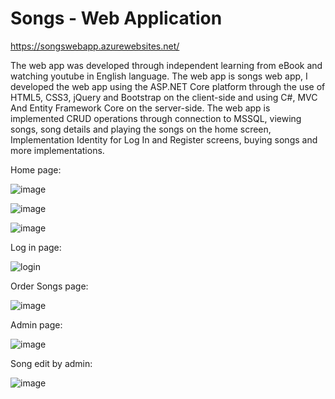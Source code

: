 # Songs - Web Application

https://songswebapp.azurewebsites.net/

The web app was developed through independent learning from eBook and watching youtube in English language. 
The web app is songs web app, I developed the web app using the ASP.NET Core platform through the use of HTML5, CSS3, jQuery and Bootstrap on the client-side and using C#, MVC And Entity Framework Core on the server-side. The web app is implemented CRUD operations through connection to MSSQL, viewing songs, song details and playing the songs on the home screen, Implementation Identity for Log In and Register screens, buying songs and more implementations.

Home page:

![image](https://user-images.githubusercontent.com/55385057/69673993-3e0de380-10a4-11ea-9c5a-15d07899becf.png)

![image](https://user-images.githubusercontent.com/55385057/69674067-64cc1a00-10a4-11ea-8f74-8d08d49a2c7f.png)

![image](https://user-images.githubusercontent.com/55385057/69674112-79a8ad80-10a4-11ea-8005-9afe4243a06c.png)

Log in page:

![login](https://user-images.githubusercontent.com/55385057/68146600-0a2a1d00-ff41-11e9-85d5-e1d003901e69.JPG)

Order Songs page:

![image](https://user-images.githubusercontent.com/55385057/69674293-d7d59080-10a4-11ea-9d23-273bcff0a95d.png)

Admin page:

![image](https://user-images.githubusercontent.com/55385057/69659120-34758300-1086-11ea-8705-843ebaa4c862.png)

Song edit by admin:

![image](https://user-images.githubusercontent.com/55385057/69659390-ba91c980-1086-11ea-82bd-bf8c72a69586.png)



